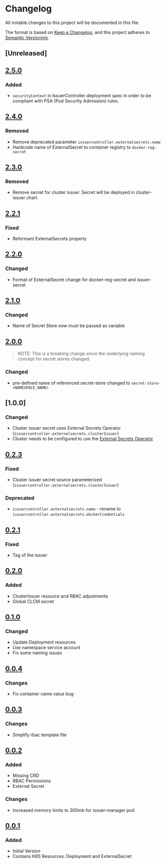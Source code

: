 # Changelog

All notable changes to this project will be documented in this file.

The format is based on [Keep a Changelog](https://keepachangelog.com/en/1.0.0/),
and this project adheres to [Semantic Versioning](https://semver.org/spec/v2.0.0.html).

## [Unreleased]

## [2.5.0]
### Added
* `securityContext` in IssuerController deployment spec in order to be compliant with PSA (Pod Security Admission) rules.

## [2.4.0]
### Removed
* Remove deprecated parameter `issuercontroller.externalsecrets.name`
* Hardcode name of ExternalSecret to container registry to `docker-reg-secret`

## [2.3.0]
### Removed
* Remove secret for cluster issuer. Secret will be deployed in cluster-issuer chart.

## [2.2.1]
### Fixed
* Reformant ExternalSecrets properly

## [2.2.0]
### Changed
* Format of ExternalSecret change for docker-reg-secret and issuer-secret

## [2.1.0]
### Changed
* Name of Secret Store now must be passed as variable

## [2.0.0]
> NOTE: This is a breaking change since the underlying naming concept for
> secret stores changed.
### Changed
* pre-defined name of referenced secret-store changed to `secret-store-<NAMESPACE_NAME>`

## [1.0.0]
### Changed
* Cluster issuer secret uses External Secrets Operator (`issuercontroller.externalsecrets.clusterIssuer`)
* Cluster needs to be configured to use the [External Secrets Operator](https://external-secrets.io/v0.7.2/) 

## [0.2.3]
### Fixed
* Cluster issuer secret source parameterized (`issuercontroller.externalsecrets.clusterIssuer`)

### Deprecated
* `issuercontroller.externalsecrets.name` - rename to `issuercontroller.externalsecrets.dockerCredentials`

## [0.2.1]
### Fixed
* Tag of the issuer

## [0.2.0]
### Added
* ClusterIssuer resource and RBAC adjustments
* Global CLCM secret

## [0.1.0]
### Changed
* Update Deployment resources
* Use namespace service account 
* Fix some naming issues

## [0.0.4]

### Changes

* Fix container name value bug 

## [0.0.3]

### Changes

* Simplify rbac template file

## [0.0.2]

### Added

* Missing CRD
* RBAC Permissions
* External Secret

### Changes

* Increased memory limits to 300mb for issuer-manager pod 

## [0.0.1]

### Added

* Initial Version
* Contains K8S Resources: Deployment and ExternalSecret

[0.0.1]: https://github.com/DVPE-cloud/dvpe-helm/tree/dvpe-certificate-issuer-controller-0.0.1/charts/dvpe-certificate-issuer-controller
[0.0.2]: https://github.com/DVPE-cloud/dvpe-helm/tree/dvpe-certificate-issuer-controller-0.0.2/charts/dvpe-certificate-issuer-controller
[0.0.3]: https://github.com/DVPE-cloud/dvpe-helm/tree/dvpe-certificate-issuer-controller-0.0.3/charts/dvpe-certificate-issuer-controller
[0.0.4]: https://github.com/DVPE-cloud/dvpe-helm/tree/dvpe-certificate-issuer-controller-0.0.4/charts/dvpe-certificate-issuer-controller
[0.1.0]: https://github.com/DVPE-cloud/dvpe-helm/tree/dvpe-certificate-issuer-controller-0.1.0/charts/dvpe-certificate-issuer-controller
[0.2.0]: https://github.com/DVPE-cloud/dvpe-helm/tree/dvpe-certificate-issuer-controller-0.2.0/charts/dvpe-certificate-issuer-controller
[0.2.1]: https://github.com/DVPE-cloud/dvpe-helm/tree/dvpe-certificate-issuer-controller-0.2.1/charts/dvpe-certificate-issuer-controller
[0.2.3]: https://github.com/DVPE-cloud/dvpe-helm/tree/dvpe-certificate-issuer-controller-0.2.3/charts/dvpe-certificate-issuer-controller
[2.0.0]: https://github.com/DVPE-cloud/dvpe-helm/tree/dvpe-certificate-issuer-controller-2.0.0/charts/dvpe-certificate-issuer-controller
[2.1.0]: https://github.com/DVPE-cloud/dvpe-helm/tree/dvpe-certificate-issuer-controller-2.1.0/charts/dvpe-certificate-issuer-controller
[2.2.0]: https://github.com/DVPE-cloud/dvpe-helm/tree/dvpe-certificate-issuer-controller-2.2.0/charts/dvpe-certificate-issuer-controller
[2.2.1]: https://github.com/DVPE-cloud/dvpe-helm/tree/dvpe-certificate-issuer-controller-2.2.1/charts/dvpe-certificate-issuer-controller
[2.3.0]: https://github.com/DVPE-cloud/dvpe-helm/tree/dvpe-certificate-issuer-controller-2.3.0/charts/dvpe-certificate-issuer-controller
[2.4.0]: https://github.com/DVPE-cloud/dvpe-helm/tree/dvpe-certificate-issuer-controller-2.4.0/charts/dvpe-certificate-issuer-controller
[2.5.0]: https://github.com/DVPE-cloud/dvpe-helm/tree/dvpe-certificate-issuer-controller-2.5.0/charts/dvpe-certificate-issuer-controller
